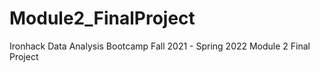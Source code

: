# Module2_FinalProject
Ironhack Data Analysis Bootcamp Fall 2021 - Spring 2022 Module 2 Final Project
